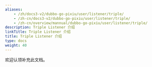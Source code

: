 ```yaml
---
aliases:
    - /zh/docs3-v2/dubbo-go-pixiu/user/listener/triple/
    - /zh-cn/docs3-v2/dubbo-go-pixiu/user/listener/triple/
    - /zh-cn/overview/mannual/dubbo-go-pixiu/user/listener/triple/
description: Triple Listener 介绍
linkTitle: Triple Listener 介绍
title: Triple Listener 介绍
type: docs
weight: 40
---
```







欢迎认领补充此文档。